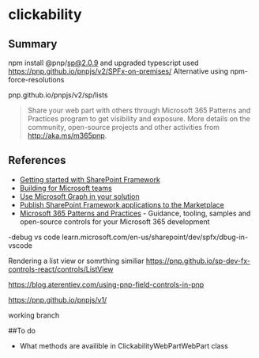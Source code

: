 # clickability

## Summary

npm install @pnp/sp@2.0.9 and upgraded typescript
used https://pnp.github.io/pnpjs/v2/SPFx-on-premises/  Alternative using npm-force-resolutions

pnp.github.io/pnpjs/v2/sp/lists

> Share your web part with others through Microsoft 365 Patterns and Practices program to get visibility and exposure. More details on the community, open-source projects and other activities from http://aka.ms/m365pnp.

## References

- [Getting started with SharePoint Framework](https://docs.microsoft.com/en-us/sharepoint/dev/spfx/set-up-your-developer-tenant)
- [Building for Microsoft teams](https://docs.microsoft.com/en-us/sharepoint/dev/spfx/build-for-teams-overview)
- [Use Microsoft Graph in your solution](https://docs.microsoft.com/en-us/sharepoint/dev/spfx/web-parts/get-started/using-microsoft-graph-apis)
- [Publish SharePoint Framework applications to the Marketplace](https://docs.microsoft.com/en-us/sharepoint/dev/spfx/publish-to-marketplace-overview)
- [Microsoft 365 Patterns and Practices](https://aka.ms/m365pnp) - Guidance, tooling, samples and open-source controls for your Microsoft 365 development

-debug vs code learn.microsoft.com/en-us/sharepoint/dev/spfx/dbug-in-vscode

Rendering a list view or somrthing similiar
https://pnp.github.io/sp-dev-fx-controls-react/controls/ListView

https://blog.aterentiev.com/using-pnp-field-controls-in-pnp


https://pnp.github.io/pnpjs/v1/

working branch

##To do

- What methods are availible in ClickabilityWebPartWebPart class